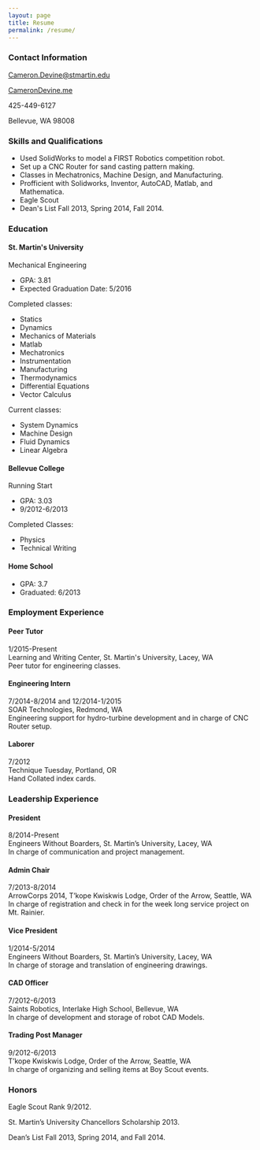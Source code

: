 ```yaml
---
layout: page
title: Resume
permalink: /resume/
---
```


### Contact Information

<a href="mailto:Cameron.Devine@stmartin.edu">Cameron.Devine@stmartin.edu</a>

[CameronDevine.me](camerondevine.me)

425-449-6127

Bellevue, WA 98008

### Skills and Qualifications

+ Used SolidWorks to model a FIRST Robotics competition robot.
+ Set up a CNC Router for sand casting pattern making.
+ Classes in Mechatronics, Machine Design, and Manufacturing.
+ Profficient with Solidworks, Inventor, AutoCAD, Matlab, and Mathematica.
+ Eagle Scout
+ Dean's List Fall 2013, Spring 2014, Fall 2014.

### Education

#### St. Martin's University
Mechanical Engineering

+ GPA: 3.81  
+ Expected Graduation Date: 5/2016

Completed classes:

+ Statics
+ Dynamics
+ Mechanics of Materials
+ Matlab
+ Mechatronics
+ Instrumentation
+ Manufacturing
+ Thermodynamics
+ Differential Equations
+ Vector Calculus

Current classes:

+ System Dynamics
+ Machine Design
+ Fluid Dynamics
+ Linear Algebra

#### Bellevue College
Running Start

+ GPA: 3.03  
+ 9/2012-6/2013

Completed Classes:

+ Physics
+ Technical Writing

#### Home School

+ GPA: 3.7  
+ Graduated: 6/2013

### Employment Experience

#### Peer Tutor
1/2015-Present  
Learning and Writing Center, St. Martin's University, Lacey, WA  
Peer tutor for engineering classes.  

#### Engineering Intern  
7/2014-8/2014 and 12/2014-1/2015  
SOAR Technologies, Redmond, WA  
Engineering support for hydro-turbine development and in charge of CNC Router setup.

#### Laborer
7/2012  
Technique Tuesday, Portland, OR  
Hand Collated index cards.  

### Leadership Experience

#### President  
8/2014-Present    
Engineers Without Boarders, St. Martin’s University, Lacey, WA  
In charge of communication and project management.  

#### Admin Chair  
7/2013-8/2014  
ArrowCorps 2014, T’kope Kwiskwis Lodge, Order of the Arrow, Seattle, WA  
In charge of registration and check in for the week long service project on Mt. Rainier.

#### Vice President
1/2014-5/2014  
Engineers Without Boarders, St. Martin’s University, Lacey, WA  
In charge of storage and translation of engineering drawings.

#### CAD Officer  
7/2012-6/2013  
Saints Robotics, Interlake High School, Bellevue, WA  
In charge of development and storage of robot CAD Models.  

#### Trading Post Manager  
9/2012-6/2013  
T’kope Kwiskwis Lodge, Order of the Arrow, Seattle, WA  
In charge of organizing and selling items at Boy Scout events.  

### Honors

Eagle Scout Rank 9/2012.

St. Martin’s University Chancellors Scholarship 2013.

Dean’s List Fall 2013, Spring 2014, and Fall 2014.
